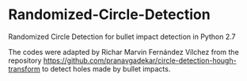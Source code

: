 # Randomized-Circle-Detection
Randomized Circle Detection for bullet impact detection in Python 2.7

The codes were adapted by Richar Marvin Fernández Vílchez from the repository https://github.com/pranavgadekar/circle-detection-hough-transform to detect holes made by bullet impacts. 
